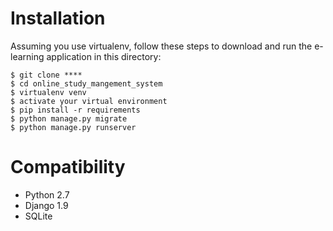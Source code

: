 # Installation
Assuming you use virtualenv, follow these steps to download and run the
e-learning application in this directory:

    $ git clone ****
    $ cd online_study_mangement_system
    $ virtualenv venv
    $ activate your virtual environment
    $ pip install -r requirements
    $ python manage.py migrate
    $ python manage.py runserver

# Compatibility
* Python 2.7
* Django 1.9
* SQLite
